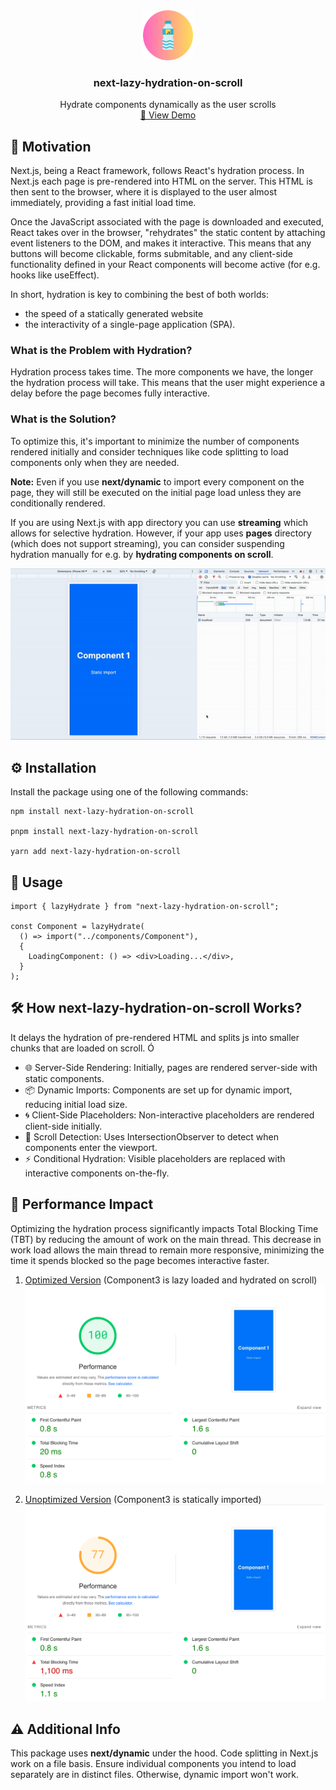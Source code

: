 <div align="center">
  <a href="https://next-lazy-hydration-on-scroll.vercel.app/optimized">
    <img src="https://github.com/woywro/next-lazy-hydration-on-scroll/raw/main/logo.png?raw=true" alt="Logo" width="80" height="80">
  </a>

  <h3 align="center">next-lazy-hydration-on-scroll</h3>

  <p align="center">
   Hydrate components dynamically as the user scrolls
    <br />
    <a href="https://next-lazy-hydration-on-scroll.vercel.app/optimized">🚀 View Demo</a>
  </p>
</div>

## 🌟 Motivation

Next.js, being a React framework, follows React's hydration process. In Next.js each page is pre-rendered into HTML on the server. This HTML is then sent to the browser, where it is displayed to the user almost immediately, providing a fast initial load time.

Once the JavaScript associated with the page is downloaded and executed, React takes over in the browser, "rehydrates" the static content by attaching event listeners to the DOM, and makes it interactive. This means that any buttons will become clickable, forms submitable, and any client-side functionality defined in your React components will become active (for e.g. hooks like useEffect).

In short, hydration is key to combining the best of both worlds:

- the speed of a statically generated website
- the interactivity of a single-page application (SPA).

### What is the Problem with Hydration?

Hydration process takes time. The more components we have, the longer the hydration process will take. This means that the user might experience a delay before the page becomes fully interactive.

### What is the Solution?

To optimize this, it's important to minimize the number of components rendered initially and consider techniques like code splitting to load components only when they are needed.

**Note:** Even if you use **next/dynamic** to import every component on the page, they will still be executed on the initial page load unless they are conditionally rendered.

If you are using Next.js with app directory you can use **streaming** which allows for selective hydration. However, if your app uses **pages** directory (which does not support streaming), you can consider suspending hydration manually for e.g. by **hydrating components on scroll**.

![Example use](https://github.com/woywro/next-lazy-hydration-on-scroll/raw/main/gif1.gif?raw=true 'example')

## ⚙️ Installation

Install the package using one of the following commands:

```
npm install next-lazy-hydration-on-scroll

pnpm install next-lazy-hydration-on-scroll

yarn add next-lazy-hydration-on-scroll
```

## 🚀 Usage

```
import { lazyHydrate } from "next-lazy-hydration-on-scroll";

const Component = lazyHydrate(
  () => import("../components/Component"),
  {
    LoadingComponent: () => <div>Loading...</div>,
  }
);
```

## 🛠️ How next-lazy-hydration-on-scroll Works?

It delays the hydration of pre-rendered HTML and splits js into smaller chunks that are loaded on scroll.
Ó

- 🌐 Server-Side Rendering: Initially, pages are rendered server-side with static components.
- 📦 Dynamic Imports: Components are set up for dynamic import, reducing initial load size.
- 🌀 Client-Side Placeholders: Non-interactive placeholders are rendered client-side initially.
- 👀 Scroll Detection: Uses IntersectionObserver to detect when components enter the viewport.
- ⚡ Conditional Hydration: Visible placeholders are replaced with interactive components on-the-fly.

## 🚀 Performance Impact

Optimizing the hydration process significantly impacts Total Blocking Time (TBT) by reducing the amount of work on the main thread. This decrease in work load allows the main thread to remain more responsive, minimizing the time it spends blocked so the page becomes interactive faster.

1. [Optimized Version](https://next-lazy-hydration-on-scroll.vercel.app/optimized)
   (Component3 is lazy loaded and hydrated on scroll)
   ![Optimized performance](https://github.com/woywro/next-lazy-hydration-on-scroll/raw/main/optimized.png?raw=true 'optimized performance')

2. [Unoptimized Version](https://next-lazy-hydration-on-scroll.vercel.app/unoptimized)
   (Component3 is statically imported)
   ![Unoptimized performance](https://github.com/woywro/next-lazy-hydration-on-scroll/raw/main/unoptimized.png?raw=true 'unoptimized performance')

## ⚠️ Additional Info

This package uses **next/dynamic** under the hood. Code splitting in Next.js work on a file basis. Ensure individual components you intend to load separately are in distinct files. Otherwise, dynamic import won't work.
